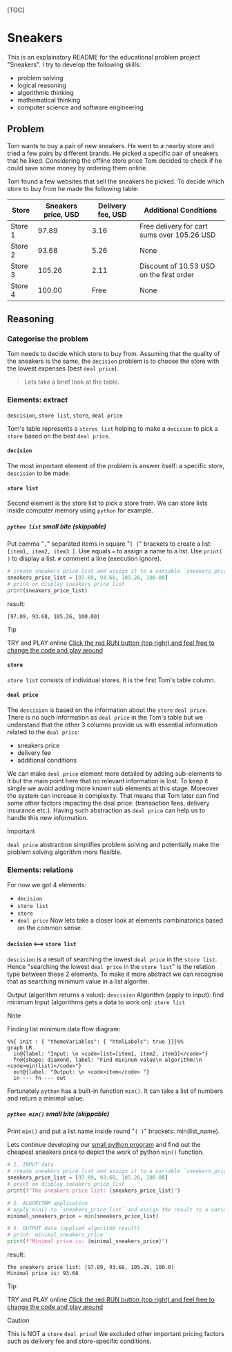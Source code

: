 [TOC]

# Sneakers

This is an explainatory README for the educational problem project "Sneakers".
I try to develop the following skills:
- problem solving
- logical reasoning
- algorithmic thinking
- mathematical thinking
- computer science and software engineering

## Problem

Tom wants to buy a pair of new sneakers. He went to a nearby store and tried a few pairs by different brands. He picked a specific pair of sneakers that he liked. Considering the offline store price Tom decided to check if he could save some money by ordering them online. 

Tom found a few websites that sell the sneakers he picked. To decide which store to buy from he made the following table:

| Store   | Sneakers price, USD | Delivery fee, USD | Additional Conditions                         |
| ------- | ------------------- | ----------------- | --------------------------------------------- |
| Store 1 | $97.89$             | $3.16$            | Free delivery for cart sums over $105.26$ USD |
| Store 2 | $93.68$             | $5.26$            | None                                          |
| Store 3 | $105.26$            | $2.11$            | Discount of $10.53$ USD on the first order    |
| Store 4 | $100.00$            | Free              | None                                          |

## Reasoning

### Categorise the problem

Tom needs to decide which store to buy from. Assuming that the quality of the sneakers is the same, the `decision` problem is to choose the store with the lowest expenses (best `deal price`).

> Lets take a brief look at the table.

### Elements: extract
`descision`, `store list`, `store`, `deal price`

Tom's table represents a `stores list` helping to make a `decision` to pick a `store` based on the best `deal price`.

#### `decision`
The most important element of the problem is answer itself: a specific store, `descision` to be made.
#### `store list`

Second element is the store list to pick a store from. We can store lists inside computer memory using `python` for example.
##### `python list` small bite (skippable)
 Put comma "`,`" separated items in square "`[ ]`" brackets to create a list: `[item1, item2, item3 ]`.  Use equals `=` to assign a name to a list.
Use `print( )` to display a list.
`#` comment a line (execution ignore).


```python
# create sneakers price list and assign it to a variable `sneakers_price_list`
sneakers_price_list = [97.89, 93.68, 105.26, 100.00]
# print on display sneakers_price_list
print(sneakers_price_list)
```
result:
```
[97.89, 93.68, 105.26, 100.00]
```

>[!tip]
>TRY and PLAY online
[Click the red RUN button (top right) and feel free to change the code and play around](https://onecompiler.com/python/43gze9xnr)


####  `store`
`store list` consists of individual stores. It is the first Tom's table column.
#### `deal price`

The `descision` is based on the information about the `store` `deal price`. There is no such information as `deal price` in the Tom's table but we understand that the other 3 columns provide us with essential information related to the `deal price`:
- sneakers price
- delivery fee
- additional conditions

We can make `deal price` element more detailed by adding sub-elements to it but the main point here that no relevant information is lost. To keep it simple we avoid adding more known sub elements at this stage. Moreover the system  can increase in complexity. That means that Tom later can find some other factors impacting the deal price: (transaction fees, delivery insurance etc.). Having such abstraction as `deal price` can help us to handle this new information.

> [!important]
> `deal price` abstraction simplifies problem solving and potentially make the problem solving algorithm more flexible.

### Elements: relations
For now we got 4 elements:
 - `decision`
 - `store list`
 - `store`
 - `deal price`
Now lets take a closer look at elements combinatorics based on the common sense.
#### `decision` <--> `store list`
`descision` is a result of searching the lowest `deal price`  in the `store list`. 
Hence "searching the lowest `deal price`  in the `store list`" is the relation type between these 2 elements. To make it more abstract we can recognise that as searching minimum value in a list algoritm.

Output (algorithm returns a value): `descision`
Algorithm (apply to input): find minimum
Input (algorithms gets a data to work on): `store list`

>[!note]
>Finding list minimum data flow diagram:
>```mermaid
>%%{ init : { "themeVariables": { "htmlLabels": true }}}%%
>graph LR
>	in@{label: "Input: \n <code>list=[item1, item2, item3]</code>"}
>	fn@{shape: diamond, label: "Find mininum value\n algorithm:\n <code>min(list)</code>"}
>	out@{label: "Output: \n <code>item</code> "}
>	in --- fn --- out
>```

Fortunately `python` has a built-in function `min()`. It can take a list of numbers and return a minimal  value.
##### `python min()` small bite (skippable)
Print `min()` and put a list name inside round "`( )`" brackets: min(list_name).


Lets continue developing our [small python program](#-`python-list`-small-bite-(skippable)) and find out the cheapest sneakers price to depict the work of python `min()` function.


```python
# 1. INPUT data
# create sneakers price list and assign it to a variable `sneakers_price_list`
sneakers_price_list = [97.89, 93.68, 105.26, 100.00]
# print on display sneakers_price_list
print(f"The sneakers price list: {sneakers_price_list}")

# 2. ALGORITHM application
# apply min() to `sneakers_price_list` and assign the result to a variable `minimal_sneakers_price`
minimal_sneakers_price = min(sneakers_price_list)

# 3. OUTPUT data (applied algorithm result)
# print  minimal_sneakers_price
print(f"Minimal price is: {minimal_sneakers_price}")
```
result:
```
The sneakers price list: [97.89, 93.68, 105.26, 100.0]
Minimal price is: 93.68
```

>[!tip]
>TRY and PLAY online
[Click the red RUN button (top right) and feel free to change the code and play around](https://onecompiler.com/python/43gzn7zvr)


>[!CAUTION]
>This is NOT a `store` `deal price`! We excluded other important pricing factors such as delivery fee and store-specific conditions.

